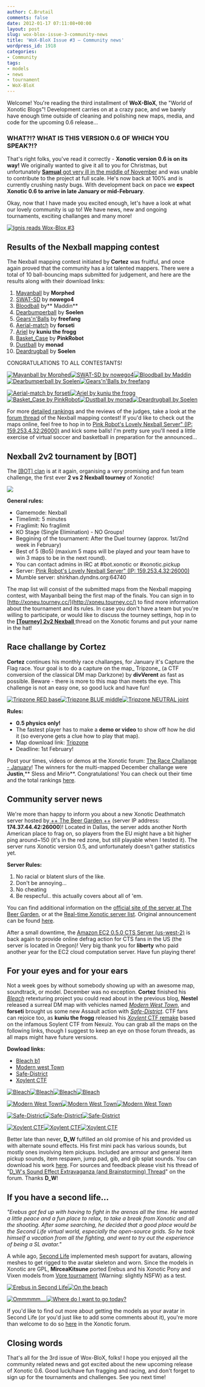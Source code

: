 ```yaml
---
author: C.Brutail
comments: false
date: 2012-01-17 07:11:08+00:00
layout: post
slug: wox-blox-issue-3-community-news
title: 'WoX-BloX Issue #3 – Community news'
wordpress_id: 1918
categories:
- Community
tags:
- models
- news
- tournament
- WoX-BloX
---
```


Welcome! You're reading the third installment of **WoX-BloX**, the "World of Xonotic Blogs"! Development carries on at a crazy pace, and we barely have enough time outside of cleaning and polishing new maps, media, and code for the upcoming 0.6 release...

### WHAT?!? WHAT IS THIS VERSION 0.6 OF WHICH YOU SPEAK?!?

That's right folks, you've read it correctly - **Xonotic version 0.6 is on its way!** We originally wanted to give it all to you for Christmas, but unfortunately [**Samual** got very ill in the middle of November](http://forums.xonotic.org/showthread.php?tid=2341) and was unable to contribute to the project at full scale. He's now back at 100% and is currently crushing nasty bugs. With development back on pace we **expect Xonotic 0.6 to arrive in late January or mid-February**.

Okay, now that I have made you excited enough, let's have a look at what our lovely community is up to! We have news, new and ongoing tournaments, exciting challanges and many more!

[![Ignis reads Wox-Blox #3](/m/uploads/2012/01/woxblox03-1024x819.jpg)](http://www.xonotic.org/2012/01/wox-blox-issue-3-%e2%80%93-community-news/woxblox03/)

## Results of the Nexball mapping contest

The Nexball mapping contest initiated by **Cortez** was fruitful, and once again proved that the community has a lot talented mappers. There were a total of 10 ball-bouncing maps submitted for judgement, and here are the results along with their download links:

1. [Mayanball](http://www.morphed.planetnexuiz.com/mayanball.pk3) by **Morphed**
2. [SWAT-SD](http://ompldr.org/vYnZzcg/swat-sd_v2.pk3) by **nowego4**
3. [Bloodball](http://dl.dropbox.com/u/31065422/Xonotic/bloodball_final.pk3) by** Maddin**
4. [Dearbumperball](http://dl.dropbox.com/u/31528944/dearbumperball.pk3) by **Soelen**
4. [Gears'n'Balls](http://ompldr.org/vYzBleQ) by **freefang**
5. [Aerial-match](http://ompldr.org/vYnU2ZQ/aerial-match.pk3) by **forseti**
6. [Ariel](http://beta.xonotic.org/autobuild-bsp/ariel-full-91dbb8090f6dbdeb34ffa1635835f5125fe51816-3700e87a03ff5eab4e9026c8dd0dc105607afedb.pk3) by **kuniu the frogg**
7. [Basket_Case](http://www.peacebrothers.net/curl/nexball/nb_basket_case.pk3) by **PinkRobot**
8. [Dustball](http://ompldr.org/vYnc4eg) by **monad**
9. [Deardrugball](http://dl.dropbox.com/u/31528944/deardrugball.pk3) by **Soelen**

CONGRATULATIONS TO ALL CONTESTANTS!

[![Mayanball by Morphed](/m/uploads/2012/01/mayanball-200x200.jpg)](http://www.xonotic.org/2012/01/wox-blox-issue-3-%e2%80%93-community-news/mayanball/)[![SWAT-SD by nowego4](/m/uploads/2012/01/swat-sd-200x200.jpg)](http://www.xonotic.org/2012/01/wox-blox-issue-3-%e2%80%93-community-news/swat-sd/)[![Bloodball by Maddin](/m/uploads/2012/01/bloodball-200x200.jpg)](http://www.xonotic.org/2012/01/wox-blox-issue-3-%e2%80%93-community-news/bloodball/)[![Dearbumperball by Soelen](/m/uploads/2012/01/bumperball-200x200.jpg)](http://www.xonotic.org/2012/01/wox-blox-issue-3-%e2%80%93-community-news/bumperball/)[![Gears'n'Balls by freefang](/m/uploads/2012/01/gearsnballs-200x200.jpg)](http://www.xonotic.org/2012/01/wox-blox-issue-3-%e2%80%93-community-news/gearsnballs/)

[![Aerial-match by forseti](/m/uploads/2012/01/aerial-match-200x200.jpg)](http://www.xonotic.org/2012/01/wox-blox-issue-3-%e2%80%93-community-news/aerial-match/)[![Ariel by kuniu the frogg](/m/uploads/2012/01/ariel-200x200.jpg)](http://www.xonotic.org/2012/01/wox-blox-issue-3-%e2%80%93-community-news/ariel/)[![Basket_Case by PinkRobot](/m/uploads/2012/01/basket-case-200x200.jpg)](http://www.xonotic.org/2012/01/wox-blox-issue-3-%e2%80%93-community-news/basket-case/)[![Dustball by monad](/m/uploads/2012/01/dustball-200x200.jpg)](http://www.xonotic.org/2012/01/wox-blox-issue-3-%e2%80%93-community-news/dustball/)[![Deardrugball by Soelen](/m/uploads/2012/01/drugball-200x200.jpg)](http://www.xonotic.org/2012/01/wox-blox-issue-3-%e2%80%93-community-news/drugball/)

For more [detailed rankings](http://forums.xonotic.org/showthread.php?tid=2280&pid=33334#pid33334) and the reviews of the judges, take a look at the [forum thread](http://forums.xonotic.org/showthread.php?tid=2280&pid=33334#pid33334) of the Nexball mapping contest! If you'd like to check out the maps online, feel free to hop in to [Pink Robot's Lovely Nexball Server" (IP: 159.253.4.32:26000)](http://dpmaster.deathmask.net/?game=xonotic&server=159.253.4.32:26000) and kick some balls! I'm pretty sure you'll need a little exercise of virtual soccer and basketball in preparation for the announced...

## Nexball 2v2 tournament by [BOT]

The [[BOT] clan](http://www.bot-nexuiz.de.tl/) is at it again, organising a very promising and fun team challenge, the first ever **2 vs 2 Nexball tourney** of Xonotic!

[![](/m/uploads/2012/01/bot_nexball.jpg)](http://www.xonotic.org/2012/01/wox-blox-issue-3-%e2%80%93-community-news/bot_nexball/)

**General rules:**
	
  * Gamemode: Nexball
  * Timelimit: 5 minutes
  * Fraglimit: No fraglimit
  * KO Stage (Single Elimination) - NO Groups!
  * Beggining of the tournament: After the Duel tourney (approx. 1st/2nd week in February)
  * Best of 5 (Bo5) (maxium 5 maps will be played and your team have to win 3 maps to be in the next round).
  * You can contact admins in IRC at #bot.xonotic or #xonotic.pickup
  * Server: [Pink Robot's Lovely Nexball Server" (IP: 159.253.4.32:26000)](http://dpmaster.deathmask.net/?game=xonotic&server=159.253.4.32:26000)
  * Mumble server: shirkhan.dyndns.org:64740

The map list will consist of the submitted maps from the Nexball mapping contest, with Mayanball being the first map of the finals. You can sign in to [http://xoneu.tourney.cc/](http://xoneu.tourney.cc/) to find more information about the tournament and its rules. In case you don't have a team but you're willing to participate, or would like to discuss the tourney settings, hop in to the [**[Tourney] 2v2 Nexball** ](http://forums.xonotic.org/showthread.php?tid=2510)thread on the Xonotic forums and put your name in the hat!

## Race challange by Cortez

**Cortez** continues his monthly race challanges, for January it's Capture the Flag race. Your goal is to do a capture on the map_ Tripzone_ (a CTF conversion of the classical DM map Darkzone) by **divVerent** as fast as possible. Beware - there is more to this map than meets the eye. This challenge is not an easy one, so good luck and have fun!

[![Tripzone RED base](/m/uploads/2012/01/tripzone1-200x200.jpg)](http://www.xonotic.org/2012/01/wox-blox-issue-3-%e2%80%93-community-news/tripzone1/)[![Tripzone BLUE middle](/m/uploads/2012/01/tripzone2-200x200.jpg)](http://www.xonotic.org/2012/01/wox-blox-issue-3-%e2%80%93-community-news/tripzone2/)[![Tripzone NEUTRAL joint](/m/uploads/2012/01/tripzone3-200x200.jpg)](http://www.xonotic.org/2012/01/wox-blox-issue-3-%e2%80%93-community-news/tripzone3/)

**Rules:**
	
  * **0.5 physics only!**
  * The fastest player has to make a **demo or video** to show off how he did it (so everyone gets a clue how to play that map).
  * Map download link: [Tripzone](http://ompldr.org/vYzFsYg/tripzone.pk3)
  * Deadline: 1st February!

Post your times, videos or demos at the Xonotic forum: [The Race Challange - January](http://forums.xonotic.org/showthread.php?tid=2489)!
The winners for the multi-mapped December challange were **Justin**,** Sless and Mirio**. Congratulations! You can check out their time and the total rankings [here](http://forums.xonotic.org/showthread.php?tid=2384&pid=32989#pid32989).

## **Community server news**

We're more than happy to inform you about a new Xonotic Deathmatch server hosted by[ ++ The Beer Garden ++](http://www.beer-garden.org/) (server IP address: **174.37.44.42:26000**)! Located in Dallas, the server adds another North American place to frag on, so players from the EU might have a bit higher ping around~150 (it's in the red zone, but still playable when I tested it). The server runs Xonotic version 0.5, and unfortunately doesn't gather statistics yet.

**Server Rules:**
	
  1. No racial or blatent slurs of the like.
  2. Don't be annoying…
  3. No cheating
  4. Be respecful.. this actually covers about all of 'em.

You can find additional information on the [official site of the server at The Beer Garden](http://www.beer-garden.org/xonotic-server/), or at the [Real-time Xonotic server list](http://dpmaster.deathmask.net/?game=xonotic&server=174.37.44.42:26000). Original announcement can be found [here](http://forum.beer-garden.org/index.php/topic,4006.0.html).

After a small downtime, the [Amazon EC2 0.5.0 CTS Server (us-west-2)](http://dpmaster.deathmask.net/?game=xonotic&server=50.112.119.164:26000) is back again to provide online defrag action for CTS fans in the US (the server is located in Oregon)! Very big thank you for **liberty** who paid another year for the EC2 cloud computation server. Have fun playing there!

## For your eyes and for your ears

Not a week goes by without somebody showing up with an awesome map, soundtrack, or model. December was no exception. **Cortez** finished his [_Bleach_](http://forums.xonotic.org/showthread.php?tid=2449) retexturing project you could read about in the previous blog, **Nestel** released a surreal DM map with vehicles named [_Modern West Town_](http://forums.xonotic.org/showthread.php?tid=1784), and **forseti** brought us some new Assault action with [_Safe-District_](http://forums.xonotic.org/showthread.php?tid=2445). CTF fans can rejoice too, as **kuniu the frogg** released his [_Xoylent_ CTF remake](http://forums.xonotic.org/showthread.php?tid=2508) based on the infamous Soylent CTF from Nexuiz. You can grab all the maps on the following links, though I suggest to keep an eye on those forum threads, as all maps might have future versions.

**Dowload links:**
	
  * [Bleach b1](http://ompldr.org/vYnNoeg/bleach-b1_fix.pk3)
  * [Modern west Town](http://www.file-upload.net/download-4011646/modern_west_town_v2.pk3.html)
  * [Safe-District](http://ompldr.org/vYnRvZQ/safe-district_v2.pk3)
  * [Xoylent CTF](http://ompldr.org/vYzB1bQ/xoylent_ctf_b1.pk3)

[![Bleach](/m/uploads/2012/01/bleach01-200x200.jpg)](http://www.xonotic.org/2012/01/wox-blox-issue-3-%e2%80%93-community-news/bleach01/)[![Bleach](/m/uploads/2012/01/bleach02-200x200.jpg)](http://www.xonotic.org/2012/01/wox-blox-issue-3-%e2%80%93-community-news/bleach02/)[![Bleach](/m/uploads/2012/01/bleach03-200x200.jpg)](http://www.xonotic.org/2012/01/wox-blox-issue-3-%e2%80%93-community-news/bleach03/)[![Bleach](/m/uploads/2012/01/bleach04-200x200.jpg)](http://www.xonotic.org/2012/01/wox-blox-issue-3-%e2%80%93-community-news/bleach04/)

[![Modern West Town](/m/uploads/2012/01/modern01-200x200.jpg)](http://www.xonotic.org/2012/01/wox-blox-issue-3-%e2%80%93-community-news/modern01/)[![Modern West Town](/m/uploads/2012/01/modern02-200x200.jpg)](http://www.xonotic.org/2012/01/wox-blox-issue-3-%e2%80%93-community-news/modern02/)[![Modern West Town](/m/uploads/2012/01/modern03-200x200.jpg)](http://www.xonotic.org/2012/01/wox-blox-issue-3-%e2%80%93-community-news/modern03/)

[![Safe-District](/m/uploads/2012/01/safe01-200x200.jpg)](http://www.xonotic.org/2012/01/wox-blox-issue-3-%e2%80%93-community-news/safe01/)[![Safe-District](/m/uploads/2012/01/safe02-200x200.jpg)](http://www.xonotic.org/2012/01/wox-blox-issue-3-%e2%80%93-community-news/safe02/)[![Safe-District](/m/uploads/2012/01/safe03-200x200.jpg)](http://www.xonotic.org/2012/01/wox-blox-issue-3-%e2%80%93-community-news/safe03/)

[![Xoylent CTF](/m/uploads/2012/01/xoylentctf01-200x200.jpg)](http://www.xonotic.org/2012/01/wox-blox-issue-3-%e2%80%93-community-news/xoylentctf01/)[![Xoylent CTF](/m/uploads/2012/01/xoylentctf02-200x200.jpg)](http://www.xonotic.org/2012/01/wox-blox-issue-3-%e2%80%93-community-news/xoylentctf02/)[![Xoylent CTF](/m/uploads/2012/01/xoylentctf03-200x200.jpg)](http://www.xonotic.org/2012/01/wox-blox-issue-3-%e2%80%93-community-news/xoylentctf03/)

Better late than never, **D_W** fulfilled an old promise of his and provided us with alternate sound effects. His first mini pack has various sounds, but mostly ones involving item pickups. Included are armour and general item pickup sounds, item respawn, jump pad, gib, and gib splat sounds. You can download his work [here](http://uploading.com/files/b7b345m2/Sound%2BMini%2BPack%2B01.rar/). For sources and feedback please visit his thread of "[D_W's Sound Effect Extravaganza (and Brainstorming) Thread](http://forums.xonotic.org/showthread.php?tid=2498)" on the forum. Thanks **D_W**!

## If you have a second life...

_"Erebus got fed up with having to fight in the arenas all the time. He wanted a little peace and a fun place to relax, to take a break from Xonotic and all the shooting. After some searching, he decided that a good place would be the Second Life virtual world, especially the open-source grids. So he took himself a vacation from all the fighting, and went to try out the experience of being a SL avatar."_

A while ago, [Second Life](http://secondlife.com/) implemented mesh support for avatars, allowing  meshes to get rigged to the avatar skeleton and worn. Since the models  in Xonotic are GPL, **MirceaKitsune** ported Erebus and his Xonotic Pony and Vixen models from [Vore tournament](http://sourceforge.net/projects/voretournament/) (Warning: slightly NSFW) as a  test.

[![Erebus in Second Life](/m/uploads/2012/01/erebus_sl01-200x200.jpg)](http://www.xonotic.org/2012/01/wox-blox-issue-3-%e2%80%93-community-news/erebus_sl01/)[![On the beach](/m/uploads/2012/01/erebus_sl02-200x200.jpg)](http://www.xonotic.org/2012/01/wox-blox-issue-3-%e2%80%93-community-news/erebus_sl02/)

[![Ommmmm....](/m/uploads/2012/01/erebus_sl03-200x200.jpg)](http://www.xonotic.org/2012/01/wox-blox-issue-3-%e2%80%93-community-news/erebus_sl03/)[![Where do I want to go today?](/m/uploads/2012/01/erebus_sl04-200x200.jpg)](http://www.xonotic.org/2012/01/wox-blox-issue-3-%e2%80%93-community-news/erebus_sl04/)

If you'd like to find out more about getting the models as your avatar in Second Life (or you'd just like to add some comments about it), you're more than welcome to do so [here](http://forums.xonotic.org/showthread.php?tid=2484) in the Xonotic forum.

## Closing words

That's all for the 3rd issue of Wox-BloX, folks! I hope you enjoyed all the community related news and got excited about the new upcoming release of Xonotic 0.6. Good luck/have fun fragging and racing, and don't forget to sign up for the tournaments and challenges. See you next time!
